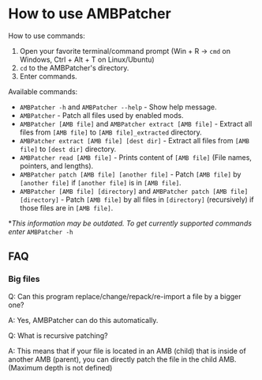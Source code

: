 # How to use AMBPatcher

How to use commands:

1. Open your favorite terminal/command prompt (Win + R -> `cmd` on Windows, Ctrl + Alt + T on Linux/Ubuntu)
2. `cd` to the AMBPatcher's directory.
3. Enter commands.

Available commands:

* `AMBPatcher -h` and `AMBPatcher --help` - Show help message.
* `AMBPatcher` - Patch all files used by enabled mods.
* `AMBPatcher [AMB file]` and `AMBPatcher extract [AMB file]` - Extract all files from `[AMB file]` to `[AMB file]_extracted` directory.
* `AMBPatcher extract [AMB file] [dest dir]` - Extract all files from `[AMB file]` to `[dest dir]` directory.
* `AMBPatcher read [AMB file]` - Prints content of `[AMB file]` (File names, pointers, and lengths).
* `AMBPatcher patch [AMB file] [another file]` - Patch `[AMB file]` by `[another file]` if `[another file]` is in `[AMB file]`.
* `AMBPatcher [AMB file] [directory]` and `AMBPatcher patch [AMB file] [directory]` - Patch `[AMB file]` by all files in `[directory]` (recursively) if those files are in `[AMB file]`.

**This information may be outdated. To get currently supported commands enter* `AMBPatcher -h`

## FAQ

### Big files
Q: Can this program replace/change/repack/re-import a file by a bigger one?

A: Yes, AMBPatcher can do this automatically.

Q: What is recursive patching?

A: This means that if your file is located in an AMB (child) that is inside of another AMB (parent), you can directly patch the file in the child AMB. (Maximum depth is not defined)